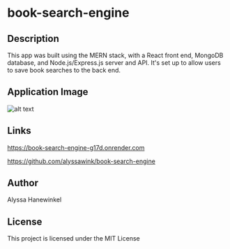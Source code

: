 # book-search-engine

## Description
This app was built using the MERN stack, with a React front end, MongoDB database, and Node.js/Express.js server and API. It's set up to allow users to save book searches to the back end.

## Application Image
![alt text](<Screenshot 2024-08-12 at 5.39.48 PM.png>)

## Links
https://book-search-engine-g17d.onrender.com

https://github.com/alyssawink/book-search-engine

## Author
Alyssa Hanewinkel

## License
This project is licensed under the MIT License